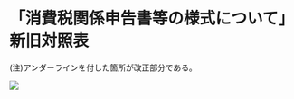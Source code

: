 # 「消費税関係申告書等の様式について」新旧対照表

(注)アンダーラインを付した箇所が改正部分である。

![](https://www.nta.go.jp/tmp/544a0a4b-1715-4508-85b6-a354df04b668/images/600aede973b66c4bbf59fa5da850322d442edd70b9b12f4abde9cb75780ef21b.jpg)